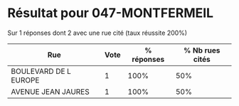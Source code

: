 # Résultat pour 047-MONTFERMEIL

Sur 1 réponses dont 2 avec une rue cité (taux réussite 200%)

| Rue | Vote | % réponses | % Nb rues cités|
|-----|------|------------|----------------|
| BOULEVARD DE L EUROPE | 1 | 100% | 50%|
| AVENUE JEAN JAURES | 1 | 100% | 50%|
